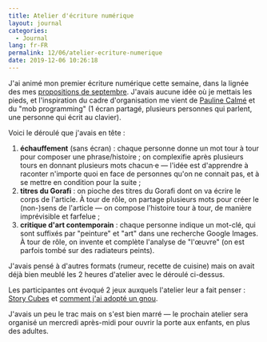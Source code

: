 ```yaml
---
title: Atelier d'écriture numérique
layout: journal
categories:
  - Journal
lang: fr-FR
permalink: 12/06/atelier-ecriture-numerique
date: 2019-12-06 10:26:18
---
```


J'ai animé mon premier écriture numérique cette semaine, dans la lignée des mes [propositions de septembre](/2019/09/16/ateliers-usine-vivante/). J'avais aucune idée où je mettais les pieds, et l'inspiration du cadre d'organisation me vient de [Pauline Calmé](https://paulinecalme.com/) et du "mob programming" (1 écran partagé, plusieurs personnes qui parlent, une personne qui écrit au clavier).

Voici le déroulé que j'avais en tête :

1. **échauffement** (sans écran) : chaque personne donne un mot  tour à tour pour composer une phrase/histoire ; on complexifie après plusieurs tours en donnant plusieurs mots chacun·e — l'idée est d'apprendre à raconter n'importe quoi en face de personnes qu'on ne connait pas, et à se mettre en condition pour la suite ;
2. **titres du Gorafi** : on pioche des titres du Gorafi dont on va écrire le corps de l'article. À tour de rôle, on partage plusieurs mots pour créer le (non-)sens de l'article — on compose l'histoire tour à tour, de manière imprévisible et farfelue ;
3. **critique d'art contemporain** : chaque personne indique un mot-clé, qui sont suffixés par "peinture" et "art" dans une recherche Google Images. À tour de rôle, on invente et complète l'analyse de "l'œuvre" (on est parfois tombé sur des radiateurs peints).

J'avais pensé à d'autres formats (rumeur, recette de cuisine) mais on avait déjà bien meublé les 2 heures d'atelier avec le déroulé ci-dessus.

Les participantes ont évoqué 2 jeux auxquels l'atelier leur a fait penser : [Story Cubes](https://www.storycubes.com/) et [comment j'ai adopté un gnou](https://www.ledroitdeperdre.com/jeux-de-societe/18-comment-j-ai-adopte-un-gnou-3700789292326.html).

J'avais un peu le trac mais on s'est bien marré — le prochain atelier sera organisé un mercredi après-midi pour ouvrir la porte aux enfants, en plus des adultes.